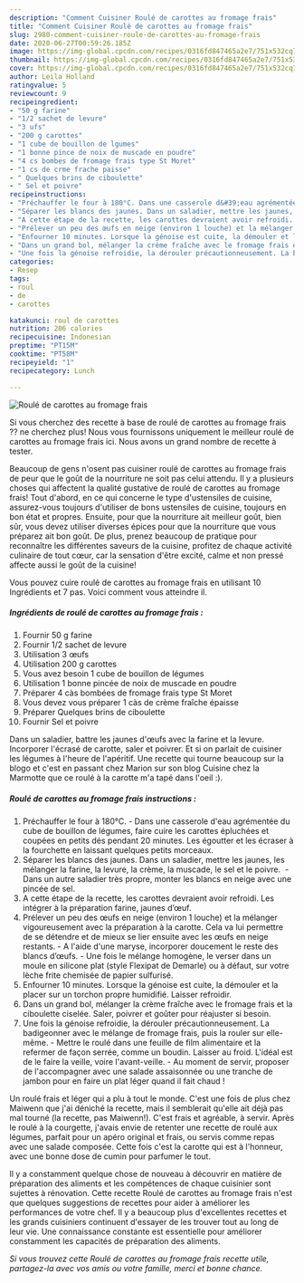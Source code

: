 ```yaml
---
description: "Comment Cuisiner Roulé de carottes au fromage frais"
title: "Comment Cuisiner Roulé de carottes au fromage frais"
slug: 2980-comment-cuisiner-roule-de-carottes-au-fromage-frais
date: 2020-06-27T00:59:26.185Z
image: https://img-global.cpcdn.com/recipes/0316fd847465a2e7/751x532cq70/roule-de-carottes-au-fromage-frais-photo-principale-de-la-recette.jpg
thumbnail: https://img-global.cpcdn.com/recipes/0316fd847465a2e7/751x532cq70/roule-de-carottes-au-fromage-frais-photo-principale-de-la-recette.jpg
cover: https://img-global.cpcdn.com/recipes/0316fd847465a2e7/751x532cq70/roule-de-carottes-au-fromage-frais-photo-principale-de-la-recette.jpg
author: Leila Holland
ratingvalue: 5
reviewcount: 9
recipeingredient:
- "50 g farine"
- "1/2 sachet de levure"
- "3 ufs"
- "200 g carottes"
- "1 cube de bouillon de lgumes"
- "1 bonne pince de noix de muscade en poudre"
- "4 cs bombes de fromage frais type St Moret"
- "1 cs de crme frache paisse"
- " Quelques brins de ciboulette"
- " Sel et poivre"
recipeinstructions:
- "Préchauffer le four à 180°C. Dans une casserole d&#39;eau agrémentée du cube de bouillon de légumes, faire cuire les carottes épluchées et coupées en petits dés pendant 20 minutes. Les égoutter et les écraser à la fourchette en laissant quelques petits morceaux."
- "Séparer les blancs des jaunes. Dans un saladier, mettre les jaunes, les mélanger la farine, la levure, la crème, la muscade, le sel et le poivre.  Dans un autre saladier très propre, monter les blancs en neige avec une pincée de sel."
- "A cette étape de la recette, les carottes devraient avoir refroidi. Les intégrer à la préparation farine, jaunes d’œuf."
- "Prélever un peu des œufs en neige (environ 1 louche) et la mélanger vigoureusement avec la préparation à la carotte. Cela va lui permettre de se détendre et de mieux se lier ensuite avec les œufs en neige restants. A l&#39;aide d&#39;une maryse, incorporer doucement le reste des blancs d’œufs. Une fois le mélange homogène, le verser dans un moule en silicone plat (style Flexipat de Demarle) ou à défaut, sur votre lèche frite chemisée de papier sulfurisé."
- "Enfourner 10 minutes. Lorsque la génoise est cuite, la démouler et la placer sur un torchon propre humidifié. Laisser refroidir."
- "Dans un grand bol, mélanger la crème fraîche avec le fromage frais et la ciboulette ciselée. Saler, poivrer et goûter pour réajuster si besoin."
- "Une fois la génoise refroidie, la dérouler précautionneusement. La badigeonner avec le mélange de fromage frais, puis la rouler sur elle-même. Mettre le roulé dans une feuille de film alimentaire et la refermer de façon serrée, comme un boudin. Laisser au froid. L&#39;idéal est de le faire la veille, voire l&#39;avant-veille. Au moment de servir, proposer de l&#39;accompagner avec une salade assaisonnée ou une tranche de jambon pour en faire un plat léger quand il fait chaud !"
categories:
- Resep
tags:
- roul
- de
- carottes

katakunci: roul de carottes 
nutrition: 206 calories
recipecuisine: Indonesian
preptime: "PT15M"
cooktime: "PT58M"
recipeyield: "1"
recipecategory: Lunch

---
```



![Roulé de carottes au fromage frais](https://img-global.cpcdn.com/recipes/0316fd847465a2e7/751x532cq70/roule-de-carottes-au-fromage-frais-photo-principale-de-la-recette.jpg)

Si vous cherchez des recette à base de roulé de carottes au fromage frais ?? ne cherchez plus! Nous vous fournissons uniquement le meilleur roulé de carottes au fromage frais ici. Nous avons un grand nombre de recette à tester.

Beaucoup de gens n'osent pas cuisiner roulé de carottes au fromage frais de peur que le goût de la nourriture ne soit pas celui attendu. Il y a plusieurs choses qui affectent la qualité gustative de roulé de carottes au fromage frais! Tout d'abord, en ce qui concerne le type d'ustensiles de cuisine, assurez-vous toujours d'utiliser de bons ustensiles de cuisine, toujours en bon état et propres. Ensuite, pour que la nourriture ait meilleur goût, bien sûr, vous devez utiliser diverses épices pour que la nourriture que vous préparez ait bon goût. De plus, prenez beaucoup de pratique pour reconnaître les différentes saveurs de la cuisine, profitez de chaque activité culinaire de tout cœur, car la sensation d'être excité, calme et non pressé affecte aussi le goût de la cuisine!

<!--inarticleads1-->

Vous pouvez cuire roulé de carottes au fromage frais en utilisant 10 Ingrédients et 7 pas. Voici comment vous atteindre il.

##### Ingrédients de roulé de carottes au fromage frais :

1. Fournir 50 g farine
1. Fournir 1/2 sachet de levure
1. Utilisation 3 œufs
1. Utilisation 200 g carottes
1. Vous avez besoin 1 cube de bouillon de légumes
1. Utilisation 1 bonne pincée de noix de muscade en poudre
1. Préparer 4 càs bombées de fromage frais type St Moret
1. Vous devez vous préparer 1 càs de crème fraîche épaisse
1. Préparer  Quelques brins de ciboulette
1. Fournir  Sel et poivre


Dans un saladier, battre les jaunes d&#39;œufs avec la farine et la levure. Incorporer l&#39;écrasé de carotte, saler et poivrer. Et si on parlait de cuisiner les légumes à l&#39;heure de l&#39;apéritif. Une recette qui tourne beaucoup sur la blogo et c&#39;est en passant chez Marion sur son blog Cuisine chez la Marmotte que ce roulé à la carotte m&#39;a tapé dans l&#39;oeil :). 

<!--inarticleads2-->

##### Roulé de carottes au fromage frais instructions :

1. Préchauffer le four à 180°C. - Dans une casserole d&#39;eau agrémentée du cube de bouillon de légumes, faire cuire les carottes épluchées et coupées en petits dés pendant 20 minutes. Les égoutter et les écraser à la fourchette en laissant quelques petits morceaux.
1. Séparer les blancs des jaunes. Dans un saladier, mettre les jaunes, les mélanger la farine, la levure, la crème, la muscade, le sel et le poivre.  - Dans un autre saladier très propre, monter les blancs en neige avec une pincée de sel.
1. A cette étape de la recette, les carottes devraient avoir refroidi. Les intégrer à la préparation farine, jaunes d’œuf.
1. Prélever un peu des œufs en neige (environ 1 louche) et la mélanger vigoureusement avec la préparation à la carotte. Cela va lui permettre de se détendre et de mieux se lier ensuite avec les œufs en neige restants. - A l&#39;aide d&#39;une maryse, incorporer doucement le reste des blancs d’œufs. - Une fois le mélange homogène, le verser dans un moule en silicone plat (style Flexipat de Demarle) ou à défaut, sur votre lèche frite chemisée de papier sulfurisé.
1. Enfourner 10 minutes. Lorsque la génoise est cuite, la démouler et la placer sur un torchon propre humidifié. Laisser refroidir.
1. Dans un grand bol, mélanger la crème fraîche avec le fromage frais et la ciboulette ciselée. Saler, poivrer et goûter pour réajuster si besoin.
1. Une fois la génoise refroidie, la dérouler précautionneusement. La badigeonner avec le mélange de fromage frais, puis la rouler sur elle-même. - Mettre le roulé dans une feuille de film alimentaire et la refermer de façon serrée, comme un boudin. Laisser au froid. L&#39;idéal est de le faire la veille, voire l&#39;avant-veille. - Au moment de servir, proposer de l&#39;accompagner avec une salade assaisonnée ou une tranche de jambon pour en faire un plat léger quand il fait chaud !


Un roulé frais et léger qui a plu à tout le monde. C&#39;est une fois de plus chez Maiwenn que j&#39;ai déniché la recette, mais il semblerait qu&#39;elle ait déjà pas mal tourné (la recette, pas Maiwenn!). C&#39;est frais et agréable, à servir. Après le roulé à la courgette, j&#39;avais envie de retenter une recette de roulé aux légumes, parfait pour un apéro original et frais, ou servis comme repas avec une salade composée. Cette fois c&#39;est la carotte qui est à l&#39;honneur, avec une bonne dose de cumin pour parfumer le tout. 

<!--inarticleads1-->

<p>
Il y a constamment quelque chose de nouveau à découvrir en matière de préparation des aliments et les compétences de chaque cuisinier sont sujettes à rénovation. Cette recette Roulé de carottes au fromage frais n'est que quelques suggestions de recettes pour aider à améliorer les performances de votre chef. Il y a beaucoup plus d'excellentes recettes et les grands cuisiniers continuent d'essayer de les trouver tout au long de leur vie. Une connaissance constante est essentielle pour améliorer constamment les capacités de préparation des aliments.
</p>

<p>
<i>Si vous trouvez cette Roulé de carottes au fromage frais recette utile, partagez-la avec vos amis ou votre famille, merci et bonne chance.</i>
</p>
